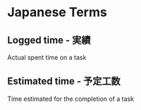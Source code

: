 # Japanese Terms

## Logged time - 実績
Actual spent time on a task

## Estimated time - 予定工数
Time estimated for the completion of a task
